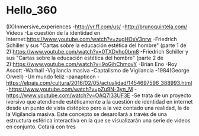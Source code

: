 # Hello_360

(IX)Inmersive_experiences
-http://vr.ff.com/us/
-http://brunoquintela.com/
Videos
-La cuestión de la identidad en Internet:https://www.youtube.com/watch?v=zugHOxV3nrw
-Friedrich Schiller y sus "Cartas sobre la educación estética del hombre" (parte 1 de 2):https://www.youtube.com/watch?v=0TXDvho0bm8
-Friedrich Schiller y sus "Cartas sobre la educación estética del hombre" (parte 2 de 2):https://www.youtube.com/watch?v=9oGihChmovY
-Brian Eno
-Roy Ascott
-Warhall
-Vigilancia masiva
-Captalismo de Vigilancia
-1984(George Orwell)
-Un mundo feliz
-panapticon
-https://elpais.com/cultura/2016/02/05/actualidad/1454697596_388993.html
-https://www.youtube.com/watch?v=pZu9N-3yn_M
-https://www.youtube.com/watch?v=OAQ7l33UF3E
-Se trata de un proyecto iversivo que atendiende estéticamente a la cuestión de identidad en internet desde un punto de vista distópico pero a la vez contado una realidad, la de la Vigilancia masiva. Este concepto se desarollará a través de una estructura esférica interactiva en la que se visualizarán una serie de videos en conjunto.
Cotará con tres 

